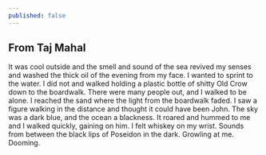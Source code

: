 ```yaml
---
published: false
---
```


## From Taj Mahal

It was cool outside and the smell and sound of the sea revived my senses and washed the thick oil of the evening from my face. I wanted to sprint to the water. I did not and walked holding a plastic bottle of shitty Old Crow down to the boardwalk. There were many people out, and I walked to be alone. I reached the sand where the light from the boardwalk faded. I saw a figure walking in the distance and thought it could have been John. The sky was a dark blue, and the ocean a blackness. It roared and hummed to me and I walked quickly, gaining on him. I felt whiskey on my wrist. Sounds from between the black lips of Poseidon in the dark. Growling at me. Dooming.